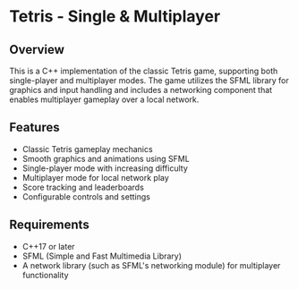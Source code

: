 # Tetris - Single & Multiplayer

## Overview
This is a C++ implementation of the classic Tetris game, supporting both single-player and multiplayer modes. The game utilizes the SFML library for graphics and input handling and includes a networking component that enables multiplayer gameplay over a local network.

## Features
- Classic Tetris gameplay mechanics
- Smooth graphics and animations using SFML
- Single-player mode with increasing difficulty
- Multiplayer mode for local network play
- Score tracking and leaderboards
- Configurable controls and settings

## Requirements
- C++17 or later
- SFML (Simple and Fast Multimedia Library)
- A network library (such as SFML's networking module) for multiplayer functionality
